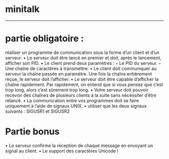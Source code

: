 # minitalk
-----------------------------------------------------------------------------------------------------------------------------------------------------------------
# partie obligatoire :
 réaliser un programme de communication sous la forme d’un client et d’un serveur.
• Le serveur doit être lancé en premier et doit, après le lancement, afficher son PID.
• Le client prend deux paramètres :
  ◦ Le PID du serveur.
  ◦ Une chaîne de caractères à transmettre.
• Le client doit communiquer au serveur la chaîne passée en paramètre.
   Une fois la chaîne entièrement reçue, le serveur doit l’afficher.
• Le serveur doit être capable d’afficher la chaîne rapidement. Par rapidement, on entend que si vous pensez que c’est trop long, alors c’est sûrement trop long.
• Votre serveur doit pouvoir recevoir des chaînes de plusieurs clients à la suite sans nécessiter d’être relancé.
• La communication entre vos programmes doit se faire uniquement à l’aide de signaux UNIX.
• utiliser que les deux signaux suivants : SIGUSR1 et SIGUSR2
# Partie bonus
• Le serveur confirme la réception de chaque message en envoyant un signal au client.
• Le support des caractères Unicode !
